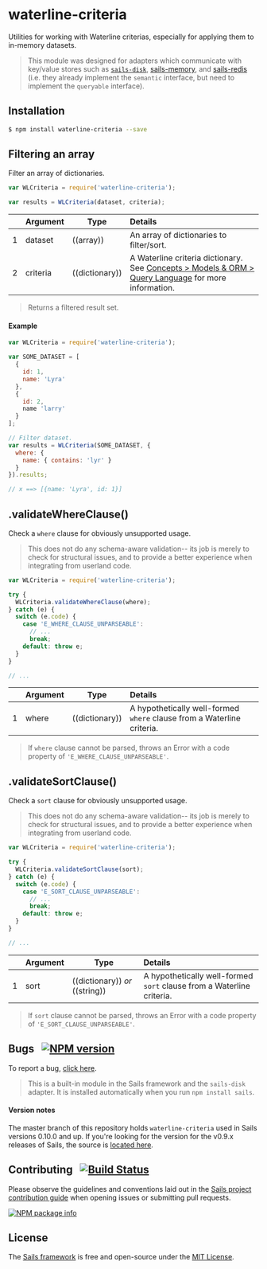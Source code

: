 # waterline-criteria

Utilities for working with Waterline criterias, especially for applying them to in-memory datasets.

> This module was designed for adapters which communicate with key/value stores such as [`sails-disk`](https://github.com/balderdashy/sails-disk), [sails-memory](https://github.com/balderdashy/sails-memory), and [sails-redis](https://github.com/balderdashy/sails-redis) (i.e. they already implement the `semantic` interface, but need to implement the `queryable` interface).


## Installation

```sh
$ npm install waterline-criteria --save
```

## Filtering an array

Filter an array of dictionaries.

```javascript
var WLCriteria = require('waterline-criteria');

var results = WLCriteria(dataset, criteria);
```

|   |         Argument           | Type                           | Details                                                           |
|---|:-------------------------- | ------------------------------ |:----------------------------------------------------------------- |
| 1 | dataset                    | ((array))                      | An array of dictionaries to filter/sort.
| 2 | criteria                   | ((dictionary))                 | A Waterline criteria dictionary.  See [Concepts > Models & ORM > Query Language](http://sailsjs.com/documentation/concepts/models-and-orm/query-language) for more information.


> Returns a filtered result set.


#### Example

```js
var WLCriteria = require('waterline-criteria');

var SOME_DATASET = [
  {
    id: 1,
    name: 'Lyra'
  },
  {
    id: 2,
    name 'larry'
  }
];

// Filter dataset.
var results = WLCriteria(SOME_DATASET, {
  where: {
    name: { contains: 'lyr' }
  }
}).results;

// x ==> [{name: 'Lyra', id: 1}]
```


## .validateWhereClause()

Check a `where` clause for obviously unsupported usage.

> This does not do any schema-aware validation-- its job is merely to check for structural issues, and to provide a better experience when integrating from userland code.

```javascript
var WLCriteria = require('waterline-criteria');

try {
  WLCriteria.validateWhereClause(where);
} catch (e) {
  switch (e.code) {
    case 'E_WHERE_CLAUSE_UNPARSEABLE':
      // ...
      break;
    default: throw e;
  }
}

// ...
```


|   |         Argument           | Type                | Details                                                           |
|---|:-------------------------- | ------------------- |:----------------------------------------------------------------- |
| 1 | where                      | ((dictionary))      | A hypothetically well-formed `where` clause from a Waterline criteria.


> If `where` clause cannot be parsed, throws an Error with a code property of `'E_WHERE_CLAUSE_UNPARSEABLE'`.


## .validateSortClause()

Check a `sort` clause for obviously unsupported usage.

> This does not do any schema-aware validation-- its job is merely to check for structural issues, and to provide a better experience when integrating from userland code.

```javascript
var WLCriteria = require('waterline-criteria');

try {
  WLCriteria.validateSortClause(sort);
} catch (e) {
  switch (e.code) {
    case 'E_SORT_CLAUSE_UNPARSEABLE':
      // ...
      break;
    default: throw e;
  }
}

// ...
```


|   |         Argument           | Type                           | Details                                                           |
|---|:-------------------------- | ------------------------------ |:----------------------------------------------------------------- |
| 1 | sort                       | ((dictionary)) _or_ ((string)) | A hypothetically well-formed `sort` clause from a Waterline criteria.


> If `sort` clause cannot be parsed, throws an Error with a code property of `'E_SORT_CLAUSE_UNPARSEABLE'`.




## Bugs &nbsp; [![NPM version](https://badge.fury.io/js/waterline-criteria.svg)](http://npmjs.com/package/waterline-criteria)

To report a bug, [click here](http://sailsjs.com/bugs).

> This is a built-in module in the Sails framework and the `sails-disk` adapter.  It is installed automatically when you run `npm install sails`.

#### Version notes

The master branch of this repository holds `waterline-criteria` used in Sails versions 0.10.0 and up.  If you're looking for the version for the v0.9.x releases of Sails, the source is [located here](https://github.com/balderdashy/waterline-criteria/releases/tag/v0.9.7).

## Contributing &nbsp; [![Build Status](https://travis-ci.org/balderdashy/waterline-criteria.svg?branch=master)](https://travis-ci.org/balderdashy/waterline-criteria)

Please observe the guidelines and conventions laid out in the [Sails project contribution guide](http://sailsjs.com/contribute) when opening issues or submitting pull requests.

[![NPM package info](https://nodei.co/npm/waterline-criteria.png?downloads=true)](http://npmjs.com/package/waterline-criteria)

## License

The [Sails framework](http://sailsjs.com) is free and open-source under the [MIT License](http://sailsjs.com/license).
